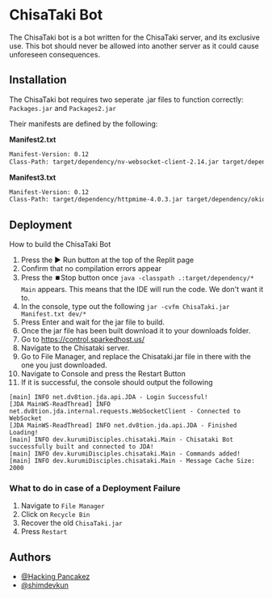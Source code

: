 
# ChisaTaki Bot

The ChisaTaki bot is a bot written for the ChisaTaki server, and its exclusive use. This bot should never be allowed into another server as it could cause unforeseen consequences.


## Installation

The ChisaTaki bot requires two seperate .jar files to function correctly: `Packages.jar` and `Packages2.jar`

Their manifests are defined by the following: 

**Manifest2.txt**
```bash
Manifest-Version: 0.12
Class-Path: target/dependency/nv-websocket-client-2.14.jar target/dependency/jackson-databind-2.13.2.2.jar target/dependency/jackson-core-2.13.3.jar target/dependency/jackson-annotations-2.13.2.jar target/dependency/jackson-datatype-jdk8-2.12.4.jar target/dependency/javax.json-1.1.4.jar target/dependency/javax.json-api-1.0.jar target/dependency/lavaplayer-1.3.77.jar target/dependency/lava.jar target/dependency/lavaplayer-natives-1.3.14.jar 
```
**Manifest3.txt**
```bash
Manifest-Version: 0.12
Class-Path: target/dependency/httpmime-4.0.3.jar target/dependency/okio-2.8.0.jar target/dependency/apache-mime4j-0.6.jar target/dependency/commons-codec-1.3.jar target/dependency/commons-logging.1.1.1.jar target/dependency/httpclient-4.0.3.jar target/dependency/httpcore-4.0.1.jar target/dependency/commons-io-2.11.0.jar target/dependency/httpclient5-5.2.1.jar target/dependency/commons-logging-1.2.jar

```
    
## Deployment

How to build the ChisaTaki Bot
1. Press the ▶️ Run button at the top of the Replit page
2. Confirm that no compilation errors appear
3. Press the ⏹️Stop button once `java -classpath .:target/dependency/* Main` appears. This means that the IDE will run the code. We don't want it to. 
4. In the console, type out the following `jar -cvfm ChisaTaki.jar Manifest.txt dev/*`
5. Press Enter and wait for the jar file to build.
6. Once the jar file has been built download it to your downloads folder.
7. Go to https://control.sparkedhost.us/
8. Navigate to the Chisataki server. 
9. Go to File Manager, and replace the Chisataki.jar file in there with the one you just downloaded.
10. Navigate to Console and press the Restart Button
11. If it is successful, the console should output the following 

```
[main] INFO net.dv8tion.jda.api.JDA - Login Successful!
[JDA MainWS-ReadThread] INFO net.dv8tion.jda.internal.requests.WebSocketClient - Connected to WebSocket
[JDA MainWS-ReadThread] INFO net.dv8tion.jda.api.JDA - Finished Loading!
[main] INFO dev.kurumiDisciples.chisataki.Main - Chisataki Bot successfully built and connected to JDA!
[main] INFO dev.kurumiDisciples.chisataki.Main - Commands added!
[main] INFO dev.kurumiDisciples.chisataki.Main - Message Cache Size: 2000
```
### What to do in case of a Deployment Failure
1. Navigate to `File Manager`
2. Click on `Recycle Bin`
3. Recover the old `ChisaTaki.jar`
4. Press `Restart`
## Authors

- [@Hacking Pancakez](https://github.com/Hacking-Pancakez)
- [@shimdevkun](https://github.com/shimdevkun)

